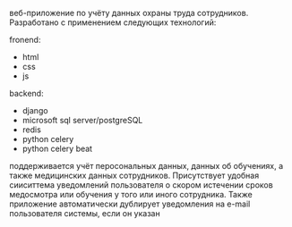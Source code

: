веб-приложение по учёту данных охраны труда сотрудников. Разработано с применением следующих технологий:

fronend:
- html
- css
- js

backend:
- django
- microsoft sql server/postgreSQL
- redis
- python celery
- python celery beat

поддерживается учёт перосональных данных, данных об обучениях, а также медицинских данных сотрудников. Присутствует удобная сииситтема уведомлений пользователя о скором истечении сроков медосмотра или обучения у того или иного сотрудника. Также приложение автоматически дублирует уведомления на e-mail пользователя системы, если он указан
